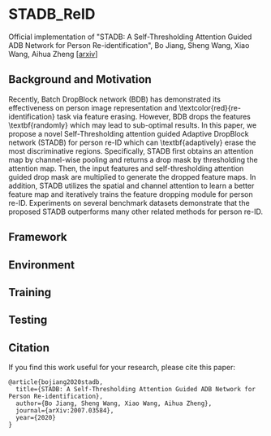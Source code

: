 # STADB_ReID
Official implementation of "STADB: A Self-Thresholding Attention Guided ADB Network for Person Re-identification", Bo Jiang, Sheng Wang, Xiao Wang, Aihua Zheng [[arxiv](https://arxiv.org/abs/2007.03584)] 

## Background and Motivation
Recently, Batch DropBlock network (BDB) has demonstrated its effectiveness on person image representation and \textcolor{red}{re-identification} task via feature erasing. However, BDB drops the features \textbf{randomly} which may lead to sub-optimal results. In this paper, we propose a novel Self-Thresholding attention guided Adaptive DropBlock network (STADB) for person re-ID which can \textbf{adaptively} erase the most discriminative regions. Specifically, STADB first obtains an attention map by channel-wise pooling and returns a drop mask by thresholding the attention map. Then, the input features and self-thresholding attention guided drop mask are multiplied to generate the dropped feature maps. In addition, STADB utilizes the spatial and channel attention to learn a better feature map and iteratively trains the feature dropping module for person re-ID. Experiments on several benchmark datasets demonstrate that the proposed STADB outperforms many other related methods for person re-ID. 


## Framework 


## Environment 



## Training 




## Testing 



## Citation 
If you find this work useful for your research, please cite this paper: 
```
@article{bojiang2020stadb,
  title={STADB: A Self-Thresholding Attention Guided ADB Network for Person Re-identification},
  author={Bo Jiang, Sheng Wang, Xiao Wang, Aihua Zheng},
  journal={arXiv:2007.03584},
  year={2020}
}
```






























